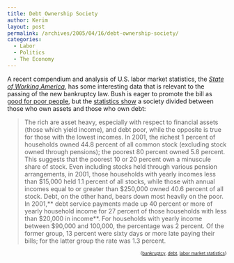 ```yaml
---
title: Debt Ownership Society
author: Kerim
layout: post
permalink: /archives/2005/04/16/debt-ownership-society/
categories:
  - Labor
  - Politics
  - The Economy
---
```

A recent compendium and analysis of U.S. labor market statistics, the *<a href="http://www.amazon.com/exec/obidos/ASIN/0801489628/shashwaticom-20" onclick="_gaq.push(['_trackEvent', 'outbound-article', 'http://www.amazon.com/exec/obidos/ASIN/0801489628/shashwaticom-20', 'State of Working America']);" >State of Working America</a>*, has some interesting data that is relevant to the passing of the new bankruptcy law. Bush is eager to promote the bill as <a href="http://bodyandsoul.typepad.com/blog/2005/04/not_as_dumb_as_.html" onclick="_gaq.push(['_trackEvent', 'outbound-article', 'http://bodyandsoul.typepad.com/blog/2005/04/not_as_dumb_as_.html', 'good for poor people']);" >good for poor people</a>, but the <a href="http://monthlyreview.org/0405yates.htm" onclick="_gaq.push(['_trackEvent', 'outbound-article', 'http://monthlyreview.org/0405yates.htm', 'statistics show']);" >statistics show</a> a society divided between those who own assets and those who own debt:

> The rich are asset heavy, especially with respect to financial assets (those which yield income), and debt poor, while the opposite is true for those with the lowest incomes. In 2001, the richest 1 percent of households owned 44.8 percent of all common stock (excluding stock owned through pensions); the poorest 80 percent owned 5.8 percent. This suggests that the poorest 10 or 20 percent own a minuscule share of stock. Even including stocks held through various pension arrangements, in 2001, those households with yearly incomes less than $15,000 held 1.1 percent of all stocks, while those with annual incomes equal to or greater than $250,000 owned 40.6 percent of all stock. Debt, on the other hand, bears down most heavily on the poor. In 2001,** debt service payments made up 40 percent or more of yearly household income for 27 percent of those households with less than $20,000 in income**. For households with yearly income between $90,000 and 100,000, the percentage was 2 percent. Of the former group, 13 percent were sixty days or more late paying their bills; for the latter group the rate was 1.3 percent.

<div style="text-align:right;">
  <span style="font-size:x-small;">{<a href="http://technorati.com/tag/bankruptcy" onclick="_gaq.push(['_trackEvent', 'outbound-article', 'http://technorati.com/tag/bankruptcy', 'bankruptcy']);"  rel="tag">bankruptcy</a>, <a href="http://technorati.com/tag/debt" onclick="_gaq.push(['_trackEvent', 'outbound-article', 'http://technorati.com/tag/debt', 'debt']);"  rel="tag">debt</a>, <a href="http://technorati.com/tag/labor market statistics" onclick="_gaq.push(['_trackEvent', 'outbound-article', 'http://technorati.com/tag/labor market statistics', 'labor market statistics']);"  rel="tag">labor market statistics</a>}</span>


